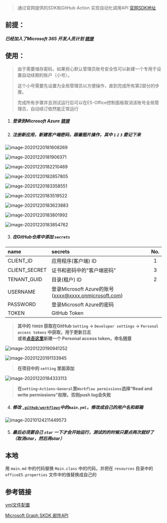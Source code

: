 > 通过官网提供的SDK和GitHub Action 实现自动化调用API [官网SDK地址](https://docs.microsoft.com/zh-cn/graph/sdks/sdk-installation?view=graph-rest-1.0)

## 前提：

##### 已经加入了Microsoft 365 开发人员计划 [链接](https://developer.microsoft.com/zh-cn/microsoft-365/dev-program)

## 使用：
> 由于需要储存密码，如果担心默认管理员账号安全性可以新建一个专用于设置自动续期的账户（小号）。
> 
> 这个小号需要先设置为全局管理员以方便操作，直到完成所有第2部分的步骤。
> 
> 完成所有步骤并且测试运行后可以在E5-Office控制面板取消该账号全局管理员，自动续订依然能正常运行

1. ##### 登录到Microsoft  Azure [链接](https://portal.azure.com/)

2. ##### 注册新应用，新建客户端密码，跟着图片操作，其中 `1` `2` `3` 要记下来
   

![image-20201220181608269](md_img/image-20201220181608269.png)
    
![image-20201220181906371](md_img/image-20201220181906371.png)
    
![image-20201220182210469](md_img/image-20201220182210469.png)
    
![image-20201220182857805](md_img/image-20201220182857805.png)
    
![image-20201220183358551](md_img/image-20201220183358551.png)
    
![image-20201220183519522](md_img/image-20201220183519522.png)
    
![image-20201220183623883](md_img/image-20201220183623883.png)
    
![image-20201220183801992](md_img/image-20201220183801992.png)
    
![image-20201220183854762](md_img/image-20201220183854762.png)

3. ##### 在GitHub仓库中添加 `secrets`

| name          | secrets                                              | No.  |
| :------------ | :--------------------------------------------------- | :--: |
| CLIENT_ID     | 应用程序(客户端) ID                                  |  1   |
| CLIENT_SECRET | 证书和密码中的"客户端密码"                           |  3   |
| TENANT_GUID   | 目录(租户) ID                                        |  2   |
| USERNAME      | 登录Microsoft Azure的账号(xxxx@xxxx.onmicrosoft.com) |      |
| PASSWORD      | 登录Microsoft Azure的密码                            |      |
| TOKEN         | GitHub Token                                         |      |

> **其中的 `TOKEN` 获取在GitHub `Setting` -> `Developer settings`  -> `Personal access tokens` 中获取，用于更新日志**<br>
> **或者[点击这里](https://github.com/settings/tokens/new)新建一个 Personal access token，命名随意**

![image-20201220190941252](md_img/image-20201220190941252.png)

![image-20201220191133945](md_img/image-20201220191133945.png)

> **在项目中的 `setting` 里面添加**

![image-20201220184333113](md_img/image-20201220184333113.png)

> **在`setting`-`Actions`-`General`里`Workflow permissions`选择“Read and write permissions”权限，否则push log会失败**

4. ##### 修改 [`.github/workflows`](/.github/workflows)中的`main.yml`，修改成自己的用户名和邮箱

![image-20210124211449573](md_img/image-20210124211449573.png)

5. ##### 最后必须要自己 `star` 一下才会开始运行，测试的的时候只要点两次就好了（取消star，然后再star）

## 本地

用 `main.md` 中的代码替换 `Main.class` 中的代码，并把在 `resources` 目录中的 `officeE5.properties` 文件中的值替换成自己的

## 参考链接

[yml文件配置](https://github.com/moreant/auto-checkin-biliob)

[Microsoft Graph SKDK 邮件API](https://docs.microsoft.com/zh-cn/graph/api/user-list-messages?view=graph-rest-1.0&tabs=http)
